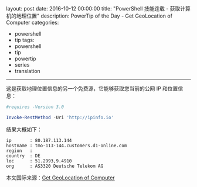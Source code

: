 ﻿layout: post
date: 2016-10-12 00:00:00
title: "PowerShell 技能连载 - 获取计算机的地理位置"
description: PowerTip of the Day - Get GeoLocation of Computer
categories:
- powershell
- tip
tags:
- powershell
- tip
- powertip
- series
- translation
---
这是获取地理位置信息的另一个免费源，它能够获取您当前的公网 IP 和位置信息：

```powershell
#requires -Version 3.0

Invoke-RestMethod -Uri 'http://ipinfo.io'
```

结果大概如下：

```
ip       : 80.187.113.144
hostname : tmo-113-144.customers.d1-online.com
region   : 
country  : DE
loc      : 51.2993,9.4910
org      : AS3320 Deutsche Telekom AG
```

<!--more-->
本文国际来源：[Get GeoLocation of Computer](http://community.idera.com/powershell/powertips/b/tips/posts/get-geolocation-of-computer)
